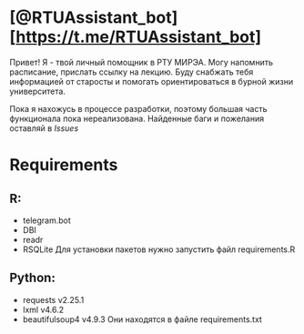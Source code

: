 # [@RTUAssistant_bot][https://t.me/RTUAssistant_bot]
Привет! Я - твой личный помощник в РТУ МИРЭА. 
Могу напомнить расписание, прислать ссылку на лекцию. 
Буду снабжать тебя информацией от старосты и помогать ориентироваться в бурной жизни университета.

Пока я нахожусь в процессе разработки, поэтому большая часть функционала пока нереализована. Найденные баги и пожелания оставляй в *Issues*

# Requirements 
## R:
* telegram.bot
* DBI
* readr
* RSQLite
Для установки пакетов нужно запустить файл requirements.R 

## Python:
* requests v2.25.1
* lxml v4.6.2
* beautifulsoup4 v4.9.3
Они находятся в файле requirements.txt
